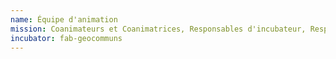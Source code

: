 ```yaml
---
name: Équipe d'animation
mission: Coanimateurs et Coanimatrices, Responsables d'incubateur, Responsable tech, et membres transverses
incubator: fab-geocommuns
---
```

